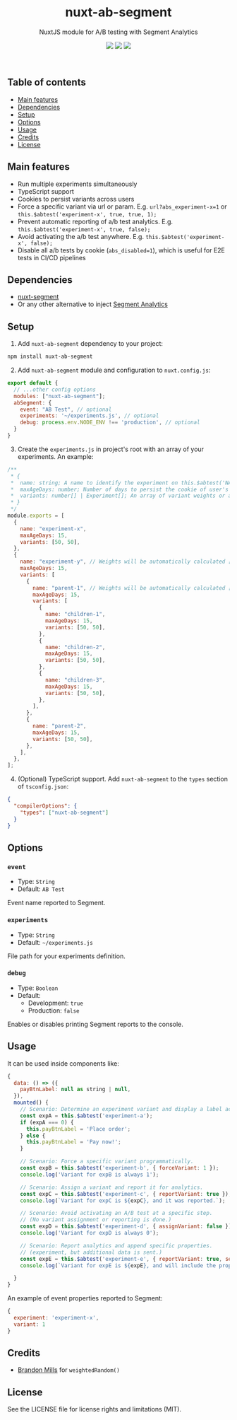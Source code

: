 <h1 align="center">
  nuxt-ab-segment
</h1>
<p align="center">
  NuxtJS module for A/B testing with Segment Analytics<br />
</p>

<p align="center">
  <a href="https://www.npmjs.com/package/nuxt-ab-segment"><img src="https://img.shields.io/npm/v/nuxt-ab-segment?style=flat-square"></a> <a href="https://www.npmjs.com/package/nuxt-ab-segment"><img src="https://img.shields.io/npm/dt/nuxt-ab-segment?style=flat-square"></a> <a href="#"><img src="https://img.shields.io/github/license/dogchef-be/nuxt-ab-segment?style=flat-square"></a>
</p>
<br />

## Table of contents

- [Main features](#main-features)
- [Dependencies](#dependencies)
- [Setup](#setup)
- [Options](#options)
- [Usage](#usage)
- [Credits](#credits)
- [License](#license)

## Main features

- Run multiple experiments simultaneously
- TypeScript support
- Cookies to persist variants across users
- Force a specific variant via url or param. E.g. `url?abs_experiment-x=1` or `this.$abtest('experiment-x', true, true, 1);`
- Prevent automatic reporting of a/b test analytics. E.g. `this.$abtest('experiment-x', true, false);`
- Avoid activating the a/b test anywhere. E.g. `this.$abtest('experiment-x', false);`
- Disable all a/b tests by cookie (`abs_disabled=1`), which is useful for E2E tests in CI/CD pipelines

## Dependencies

- [nuxt-segment](https://github.com/dansmaculotte/nuxt-segment)
- Or any other alternative to inject [Segment Analytics](https://segment.com)

## Setup

1. Add `nuxt-ab-segment` dependency to your project:

```bash
npm install nuxt-ab-segment
```

2. Add `nuxt-ab-segment` module and configuration to `nuxt.config.js`:

```js
export default {
  // ...other config options
  modules: ["nuxt-ab-segment"];
  abSegment: {
    event: "AB Test", // optional
    experiments: '~/experiments.js', // optional
    debug: process.env.NODE_ENV !== 'production', // optional
  }
}
```

3. Create the `experiments.js` in project's root with an array of your experiments. An example:

```js
/**
 * {
 *  name: string; A name to identify the experiment on this.$abtest('NAME_HERE')
 *  maxAgeDays: number; Number of days to persist the cookie of user's active variant
 *  variants: number[] | Experiment[]; An array of variant weights or an array of nested experiments.
 * }
 */
module.exports = [
  {
    name: "experiment-x",
    maxAgeDays: 15,
    variants: [50, 50],
  },
  {
    name: "experiment-y", // Weights will be automatically calculated [50, 50]
    maxAgeDays: 15,
    variants: [
      {
        name: "parent-1", // Weights will be automatically calculated [34, 33, 33]
        maxAgeDays: 15,
        variants: [
          {
            name: "children-1",
            maxAgeDays: 15,
            variants: [50, 50],
          },
          {
            name: "children-2",
            maxAgeDays: 15,
            variants: [50, 50],
          },
          {
            name: "children-3",
            maxAgeDays: 15,
            variants: [50, 50],
          },
        ],
      },
      {
        name: "parent-2",
        maxAgeDays: 15,
        variants: [50, 50],
      }, 
    ],
  },
];
```

4. (Optional) TypeScript support. Add `nuxt-ab-segment` to the `types` section of `tsconfig.json`:

```json
{
  "compilerOptions": {
    "types": ["nuxt-ab-segment"]
  }
}
```

## Options

### `event`

- Type: `String`
- Default: `AB Test`

Event name reported to Segment.

### `experiments`

- Type: `String`
- Default: `~/experiments.js`

File path for your experiments definition.

### `debug`

- Type: `Boolean`
- Default:
  - Development: `true`
  - Production: `false`

Enables or disables printing Segment reports to the console.

## Usage

It can be used inside components like:

```js
{
  data: () => ({
    payBtnLabel: null as string | null,
  }),
  mounted() {
    // Scenario: Determine an experiment variant and display a label accordingly.
    const expA = this.$abtest('experiment-a');
    if (expA === 0) {
      this.payBtnLabel = 'Place order';
    } else {
      this.payBtnLabel = 'Pay now!';
    }

    // Scenario: Force a specific variant programmatically.
    const expB = this.$abtest('experiment-b', { forceVariant: 1 });
    console.log('Variant for expB is always 1');

    // Scenario: Assign a variant and report it for analytics.
    const expC = this.$abtest('experiment-c', { reportVariant: true });
    console.log(`Variant for expC is ${expC}, and it was reported.`);

    // Scenario: Avoid activating an A/B test at a specific step.
    // (No variant assignment or reporting is done.)
    const expD = this.$abtest('experiment-d', { assignVariant: false });
    console.log('Variant for expD is always 0');

    // Scenario: Report analytics and append specific properties.
    // (experiment, but additional data is sent.)
    const expE = this.$abtest('experiment-e', { reportVariant: true, segment: { properties: { device: 'mobile' } } });
    console.log(`Variant for expE is ${expE}, and will include the properties: { experiment: 'experiment-e', variant: ${expE}, device: 'mobile' }`);

  }
}
```

An example of event properties reported to Segment:

```js
{
  experiment: 'experiment-x',
  variant: 1
}
```

## Credits

- [Brandon Mills](https://github.com/btmills) for `weightedRandom()`

## License

See the LICENSE file for license rights and limitations (MIT).
